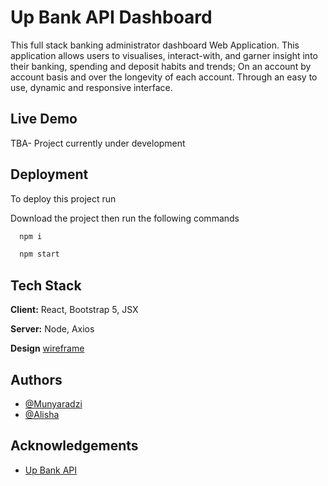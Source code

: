 
# Up Bank API Dashboard

This full stack banking administrator dashboard Web Application.
This application allows users to visualises, interact-with, and garner insight into their banking, spending and deposit habits and trends; On an account by account basis and over the longevity of each account. Through an easy to use, dynamic and responsive interface.

## Live Demo

TBA- Project currently under development


## Deployment

To deploy this project run

Download the project then run the following commands

```bash
  npm i
```
```bash
  npm start
```


## Tech Stack

**Client:** React, Bootstrap 5, JSX

**Server:** Node, Axios 

**Design** [wireframe](https://wireframe.cc/mJVXeU) 

## Authors

- [@Munyaradzi](https://www.github.com/MunyaradziMagura)
- [@Alisha](https://www.github.com/alisha-gh)


## Acknowledgements

 - [Up Bank API](https://developer.up.com.au/)

